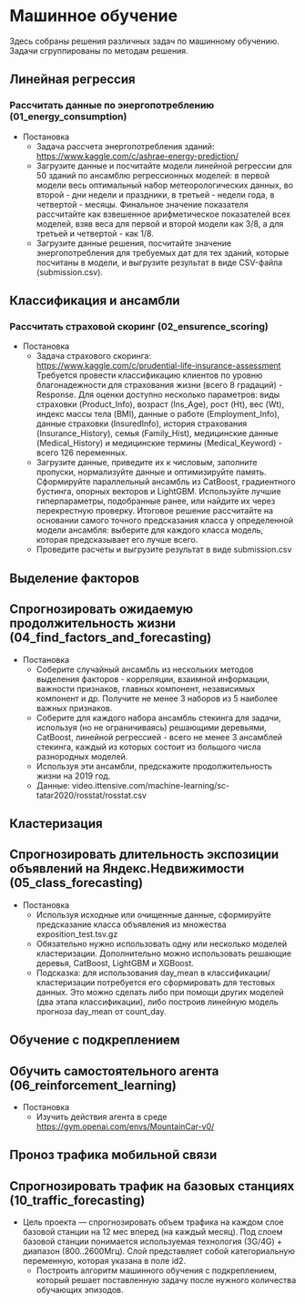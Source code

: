 # Машинное обучение
Здесь собраны решения различных задач по машинному обучению. Задачи сгруппированы по методам решения.
## Линейная регрессия 
### Рассчитать данные по энергопотреблению (01_energy_consumption)
* Постановка
  * Задача рассчета энергопотребления зданий: https://www.kaggle.com/c/ashrae-energy-prediction/
  * Загрузите данные и посчитайте модели линейной регрессии для 50 зданий по ансамблю регрессионных моделей: в первой модели весь оптимальный набор метеорологических данных, во второй - дни недели и праздники, в третьей - недели года, в четвертой - месяцы. Финальное значение показателя рассчитайте как взвешенное арифметическое показателей всех моделей, взяв веса для первой и второй модели как 3/8, а для третьей и четвертой - как 1/8.
  * Загрузите данные решения, посчитайте значение энергопотребления для требуемых дат для тех зданий, которые посчитаны в модели, и выгрузите результат в виде CSV-файла (submission.csv).
## Классификация и ансамбли
### Рассчитать страховой скоринг (02_ensurence_scoring)
* Постановка
  * Задача страхового скоринга: https://www.kaggle.com/c/prudential-life-insurance-assessment
Требуется провести классификацию клиентов по уровню благонадежности для страхования жизни (всего 8 градаций) - Response. Для оценки доступно несколько параметров: виды страховки (Product_Info), возраст (Ins_Age), рост (Ht), вес (Wt), индекс массы тела (BMI), данные о работе (Employment_Info), данные страховки (InsuredInfo), история страхования (Insurance_History), семья (Family_Hist), медицинские данные (Medical_History) и медицинские термины (Medical_Keyword) - всего 126 переменных.
  * Загрузите данные, приведите их к числовым, заполните пропуски, нормализуйте данные и оптимизируйте память.
Сформируйте параллельный ансамбль из CatBoost, градиентного бустинга, опорных векторов и LightGBM. Используйте лучшие гиперпараметры, подобранные ранее, или найдите их через перекрестную проверку. Итоговое решение рассчитайте на основании самого точного предсказания класса у определенной модели ансамбля: выберите для каждого класса модель, которая предсказывает его лучше всего.
  * Проведите расчеты и выгрузите результат в виде submission.csv 
## Выделение факторов
## Спрогнозировать ожидаемую продолжительность жизни (04_find_factors_and_forecasting)
* Постановка
  * Соберите случайный ансамбль из нескольких методов выделения факторов - корреляции, взаимной информации, важности признаков, главных компонент, независимых компонент и др. Получите не менее 3 наборов из 5 наиболее важных признаков.
  * Соберите для каждого набора ансамбль стекинга для задачи, используя (но не ограничиваясь) решающими деревьями, CatBoost, линейной регрессией - всего не менее 3 ансамблей стекинга, каждый из которых состоит из большого числа разнородных моделей.
  * Используя эти ансамбли, предскажите продолжительность жизни на 2019 год.
  * Данные: video.ittensive.com/machine-learning/sc-tatar2020/rosstat/rosstat.csv
## Кластеризация
## Спрогнозировать длительность экспозиции объявлений на Яндекс.Недвижимости (05_class_forecasting)
* Постановка
  * Используя исходные или очищенные данные, сформируйте предсказание класса объявления из множества exposition_test.tsv.gz
  * Обязательно нужно использовать одну или несколько моделей кластеризации. Дополнительно можно использовать решающие деревья, CatBoost, LightGBM и XGBoost.
  * Подсказка: для использования day_mean в классификации/кластеризации потребуется его сформировать для тестовых данных. Это можно сделать либо при помощи других моделей (два этапа классификации), либо построив линейную модель прогноза day_mean от count_day.
## Обучение с подкреплением
## Обучить самостоятельного агента (06_reinforcement_learning)
* Постановка
  * Изучить действия агента в среде https://gym.openai.com/envs/MountainCar-v0/
## Проноз трафика мобильной связи
## Спрогнозировать трафик на базовых станциях (10_traffic_forecasting)
* Цель проекта — спрогнозировать объем трафика на каждом слое базовой станции на 12 мес вперед (на каждый месяц). Под слоем базовой станции понимается используемая технология (3G/4G) + диапазон (800..2600Мгц). Слой представляет собой категориальную переменную, которая указана в поле id2.
  * Построить алгоритм машинного обучения с подкреплением, который решает поставленную задачу после нужного количества обучающих эпизодов. 
